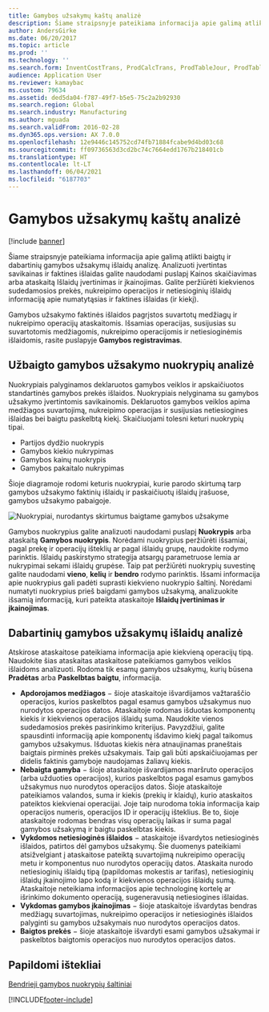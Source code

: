 ```yaml
---
title: Gamybos užsakymų kaštų analizė
description: Šiame straipsnyje pateikiama informacija apie galimą atlikti baigtų ir dabartinių gamybos užsakymų išlaidų analizę. Analizuoti įvertintas savikainas ir faktines išlaidas galite naudodami puslapį Kainos skaičiavimas arba ataskaitą Išlaidų įvertinimas ir įkainojimas. Galite peržiūrėti kiekvienos sudedamosios prekės, nukreipimo operacijos ir netiesioginių išlaidų informaciją apie numatytąsias ir faktines išlaidas (ir kiekį).
author: AndersGirke
ms.date: 06/20/2017
ms.topic: article
ms.prod: ''
ms.technology: ''
ms.search.form: InventCostTrans, ProdCalcTrans, ProdTableJour, ProdTableListPage, ProdSetupHistoricalCost
audience: Application User
ms.reviewer: kamaybac
ms.custom: 79634
ms.assetid: ded5da04-f787-49f7-b5e5-75c2a2b92930
ms.search.region: Global
ms.search.industry: Manufacturing
ms.author: mguada
ms.search.validFrom: 2016-02-28
ms.dyn365.ops.version: AX 7.0.0
ms.openlocfilehash: 12e9446c145752cd74fb71884fcabe9d4bd03c68
ms.sourcegitcommit: ff09736563d3cd2bc74c7664edd1767b218401cb
ms.translationtype: HT
ms.contentlocale: lt-LT
ms.lasthandoff: 06/04/2021
ms.locfileid: "6187703"
---
```

# <a name="production-order-cost-analysis"></a>Gamybos užsakymų kaštų analizė

[!include [banner](../includes/banner.md)]

Šiame straipsnyje pateikiama informacija apie galimą atlikti baigtų ir dabartinių gamybos užsakymų išlaidų analizę. Analizuoti įvertintas savikainas ir faktines išlaidas galite naudodami puslapį Kainos skaičiavimas arba ataskaitą Išlaidų įvertinimas ir įkainojimas. Galite peržiūrėti kiekvienos sudedamosios prekės, nukreipimo operacijos ir netiesioginių išlaidų informaciją apie numatytąsias ir faktines išlaidas (ir kiekį).

Gamybos užsakymo faktinės išlaidos pagrįstos suvartotų medžiagų ir nukreipimo operacijų ataskaitomis. Išsamias operacijas, susijusias su suvartotomis medžiagomis, nukreipimo operacijomis ir netiesioginėmis išlaidomis, rasite puslapyje **Gamybos registravimas**.

## <a name="variance-analysis-for-a-completed-production-order"></a>Užbaigto gamybos užsakymo nuokrypių analizė
Nuokrypiais palyginamos deklaruotos gamybos veiklos ir apskaičiuotos standartinės gamybos prekės išlaidos. Nuokrypiais nelyginama su gamybos užsakymo įvertintomis savikainomis. Deklaruotos gamybos veiklos apima medžiagos suvartojimą, nukreipimo operacijas ir susijusias netiesiogines išlaidas bei baigtu paskelbtą kiekį. Skaičiuojami tolesni keturi nuokrypių tipai.

-   Partijos dydžio nuokrypis
-   Gamybos kiekio nukrypimas
-   Gamybos kainų nuokrypis
-   Gamybos pakaitalo nukrypimas

Šioje diagramoje rodomi keturis nuokrypiai, kurie parodo skirtumą tarp gamybos užsakymo faktinių išlaidų ir paskaičiuotų išlaidų įrašuose, gamybos užsakymo pabaigoje. 

![Nuokrypiai, nurodantys skirtumus baigtame gamybos užsakyme](./media/control.jpg) 

Gamybos nuokrypius galite analizuoti naudodami puslapį **Nuokrypis** arba ataskaitą **Gamybos nuokrypis**. Norėdami nuokrypius peržiūrėti išsamiai, pagal prekę ir operacijų išteklių ar pagal išlaidų grupę, naudokite rodymo parinktis. Išlaidų paskirstymo strategija atsargų parametruose lemia ar nukrypimai sekami išlaidų grupėse. Taip pat peržiūrėti nuokrypių suvestinę galite naudodami **vieno**, **kelių** ir **bendro** rodymo parinktis. Išsami informacija apie nuokrypius gali padėti suprasti kiekvieno nuokrypio šaltinį. Norėdami numatyti nuokrypius prieš baigdami gamybos užsakymą, analizuokite išsamią informaciją, kuri pateikta ataskaitoje **Išlaidų įvertinimas ir įkainojimas**.

## <a name="cost-analysis-for-current-production-orders"></a>Dabartinių gamybos užsakymų išlaidų analizė
Atskirose ataskaitose pateikiama informacija apie kiekvieną operacijų tipą. Naudokite šias ataskaitas ataskaitose pateikiamos gamybos veiklos išlaidoms analizuoti. Rodoma tik esamų gamybos užsakymų, kurių būsena **Pradėtas** arba **Paskelbtas baigtu**, informacija.

-   **Apdorojamos medžiagos** − šioje ataskaitoje išvardijamos važtaraščio operacijos, kurios paskelbtos pagal esamus gamybos užsakymus nuo nurodytos operacijos datos. Ataskaitoje rodomas išduotas komponentų kiekis ir kiekvienos operacijos išlaidų suma. Naudokite vienos sudedamosios prekės pasirinkimo kriterijus. Pavyzdžiui, galite spausdinti informaciją apie komponentų išdavimo kiekį pagal taikomus gamybos užsakymus. Išduotas kiekis nėra atnaujinamas praneštais baigtais pirminės prekės užsakymais. Taip gali būti apskaičiuojamas per didelis faktinis gamyboje naudojamas žaliavų kiekis.
-   **Nebaigta gamyba** − šioje ataskaitoje išvardijamos maršruto operacijos (arba užduoties operacijos), kurios paskelbtos pagal esamus gamybos užsakymus nuo nurodytos operacijos datos. Šioje ataskaitoje pateikiamos valandos, suma ir kiekis (prekių ir klaidų), kurio ataskaitos pateiktos kiekvienai operacijai. Joje taip nurodoma tokia informacija kaip operacijos numeris, operacijos ID ir operacijų išteklius. Be to, šioje ataskaitoje rodomas bendras visų operacijų laikas ir suma pagal gamybos užsakymą ir baigtu paskelbtas kiekis.
-   **Vykdomos netiesioginės išlaidos** − ataskaitoje išvardytos netiesioginės išlaidos, patirtos dėl gamybos užsakymų. Šie duomenys pateikiami atsižvelgiant į ataskaitose pateiktą suvartojimą nukreipimo operacijų metu ir komponentus nuo nurodytos operacijų datos. Ataskaita nurodo netiesioginių išlaidų tipą (papildomas mokestis ar tarifas), netiesioginių išlaidų įkainojimo lapo kodą ir kiekvienos operacijos išlaidų sumą. Ataskaitoje neteikiama informacijos apie technologinę kortelę ar išrinkimo dokumento operaciją, sugeneravusią netiesiogines išlaidas.
-   **Vykdomas gamybos įkainojimas** − šioje ataskaitoje išvardytas bendras medžiagų suvartojimas, nukreipimo operacijos ir netiesioginės išlaidos palyginti su gamybos užsakymais nuo nurodytos operacijos datos.
-   **Baigtos prekės** − šioje ataskaitoje išvardyti esami gamybos užsakymai ir paskelbtos baigtomis operacijos nuo nurodytos operacijos datos.


## <a name="additional-resources"></a>Papildomi ištekliai

[Bendrieji gamybos nuokrypių šaltiniai](common-sources-of-production-variances.md)





[!INCLUDE[footer-include](../../includes/footer-banner.md)]